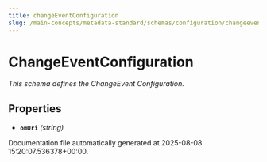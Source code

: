 ```yaml
---
title: changeEventConfiguration
slug: /main-concepts/metadata-standard/schemas/configuration/changeeventconfiguration
---
```


# ChangeEventConfiguration

*This schema defines the ChangeEvent Configuration.*

## Properties

- **`omUri`** *(string)*


Documentation file automatically generated at 2025-08-08 15:20:07.536378+00:00.
